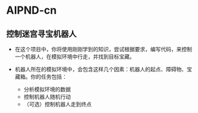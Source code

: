 # AIPND-cn
## 控制迷宫寻宝机器人
* 在这个项目中，你将使用刚刚学到的知识，尝试根据要求，编写代码，来控制一个机器人，在模拟环境中行走，并找到目标宝藏。

* 机器人所在的模拟环境中，会包含这样几个因素：机器人的起点、障碍物、宝藏箱。你的任务包括：

  * 分析模拟环境的数据
  * 控制机器人随机行动
  * （可选）控制机器人走到终点
